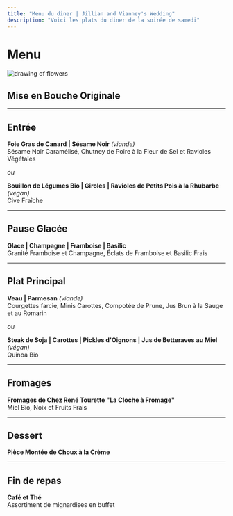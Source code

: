 ```yaml
---
title: "Menu du diner | Jillian and Vianney's Wedding"
description: "Voici les plats du diner de la soirée de samedi"
---
```


# Menu

![drawing of flowers](/img/svg/flowers.svg)

## Mise en Bouche Originale

---

## Entrée

**Foie Gras de Canard | Sésame Noir** _(viande)_\
Sésame Noir Caramélisé, Chutney de Poire à la Fleur de Sel et Ravioles Végétales

_ou_

**Bouillon de Légumes Bio | Giroles | Ravioles de Petits Pois à la Rhubarbe** _(végan)_\
Cive Fraîche

---

## Pause Glacée

**Glace | Champagne | Framboise | Basilic**\
Granité Framboise et Champagne, Éclats de Framboise et Basilic Frais

---

## Plat Principal

**Veau | Parmesan** _(viande)_\
Courgettes farcie, Minis Carottes, Compotée de Prune, Jus Brun à la Sauge et au Romarin

_ou_

**Steak de Soja | Carottes | Pickles d'Oignons | Jus de Betteraves au Miel** _(végan)_\
Quinoa Bio

---

## Fromages

**Fromages de Chez René Tourette "La Cloche à Fromage"** \
Miel Bio, Noix et Fruits Frais

---

## Dessert

**Pièce Montée de Choux à la Crème**

---

## Fin de repas

**Café et Thé**\
Assortiment de mignardises en buffet

